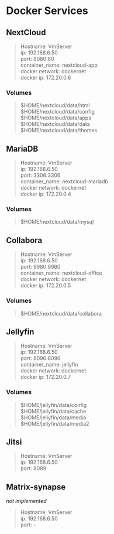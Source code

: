 # Docker Services

## NextCloud
> Hostname: VmServer  
> ip: 192.168.6.50  
> port: 8080:80  
> container_name: nextcloud-app  
> docker network: dockernet  
> docker ip: 172.20.0.6  

### Volumes
> $HOME/nextcloud/data/html  
> $HOME/nextcloud/data/config  
> $HOME/nextcloud/data/apps  
> $HOME/nextcloud/data/data  
> $HOME/nextcloud/data/themes  
  
## MariaDB
> Hostname: VmServer  
> ip: 192.168.6.50  
> port: 3306:3306  
> container_name: nextcloud-mariadb  
> docker network: dockernet  
> docker ip: 172.20.0.4  

### Volumes
> $HOME/nextcloud/data/mysql  

## Collabora
> Hostname: VmServer  
> ip: 192.168.6.50  
> port: 9980:9980  
> container_name: nextcloud-office  
> docker network: dockernet  
> docker ip: 172.20.0.5  

### Volumes
> $HOME/nextcloud/data/collabora

## Jellyfin
> Hostname: VmServer  
> ip: 192.168.6.50  
> port: 8096:8096  
> container_name: jellyfin  
> docker network: dockernet  
> docker ip: 172.20.0.7  

### Volumes
> $HOME/jellyfin/data/config  
> $HOME/jellyfin/data/cache  
> $HOME/jellyfin/data/media  
> $HOME/jellyfin/data/media2  

## Jitsi
> Hostname: VmServer  
> ip: 192.168.6.50  
> port: 8089   

## Matrix-synapse
_not implemented_
> Hostname: VmServer  
> ip: 192.168.6.50  
> port: - 
